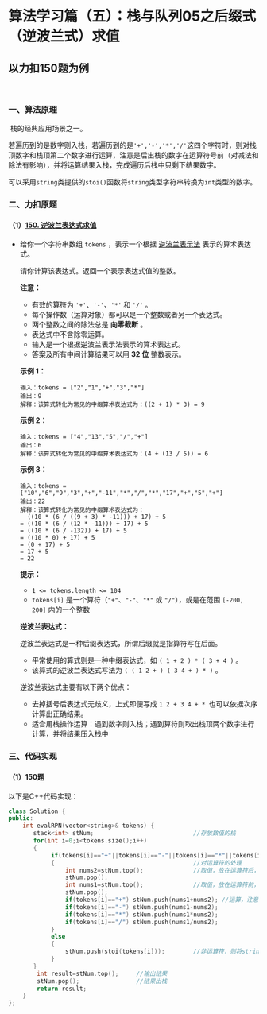# 算法学习篇（五）：栈与队列05之后缀式（逆波兰式）求值

## 以力扣150题为例

​		

### 一、算法原理

​		栈的经典应用场景之一。

​		若遍历到的是数字则入栈，若遍历到的是`'+','-','*','/'`这四个字符时，则对栈顶数字和栈顶第二个数字进行运算，注意是后出栈的数字在运算符号前（对减法和除法有影响），并将运算结果入栈，完成遍历后栈中只剩下结果数字。

​		可以采用`string`类提供的`stoi()`函数将`string`类型字符串转换为`int`类型的数字。

### 二、力扣原题

#### （1）[150. 逆波兰表达式求值](https://leetcode.cn/problems/evaluate-reverse-polish-notation/)

- 给你一个字符串数组 `tokens` ，表示一个根据 [逆波兰表示法](https://baike.baidu.com/item/逆波兰式/128437) 表示的算术表达式。

  请你计算该表达式。返回一个表示表达式值的整数。

  **注意：**
  
  - 有效的算符为 `'+'`、`'-'`、`'*'` 和 `'/'` 。
  - 每个操作数（运算对象）都可以是一个整数或者另一个表达式。
  - 两个整数之间的除法总是 **向零截断** 。
  - 表达式中不含除零运算。
  - 输入是一个根据逆波兰表示法表示的算术表达式。
  - 答案及所有中间计算结果可以用 **32 位** 整数表示。
  
   
  
  **示例 1：**
  
  ```
  输入：tokens = ["2","1","+","3","*"]
  输出：9
  解释：该算式转化为常见的中缀算术表达式为：((2 + 1) * 3) = 9
  ```
  
  **示例 2：**
  
  ```
  输入：tokens = ["4","13","5","/","+"]
  输出：6
  解释：该算式转化为常见的中缀算术表达式为：(4 + (13 / 5)) = 6
  ```
  
  **示例 3：**
  
  ```
  输入：tokens = ["10","6","9","3","+","-11","*","/","*","17","+","5","+"]
  输出：22
  解释：该算式转化为常见的中缀算术表达式为：
    ((10 * (6 / ((9 + 3) * -11))) + 17) + 5
  = ((10 * (6 / (12 * -11))) + 17) + 5
  = ((10 * (6 / -132)) + 17) + 5
  = ((10 * 0) + 17) + 5
  = (0 + 17) + 5
  = 17 + 5
  = 22
  ```
  
   
  
  **提示：**
  
  - `1 <= tokens.length <= 104`
  - `tokens[i]` 是一个算符（`"+"`、`"-"`、`"*"` 或 `"/"`），或是在范围 `[-200, 200]` 内的一个整数
  
   
  
  **逆波兰表达式：**
  
  逆波兰表达式是一种后缀表达式，所谓后缀就是指算符写在后面。
  
  - 平常使用的算式则是一种中缀表达式，如 `( 1 + 2 ) * ( 3 + 4 )` 。
  - 该算式的逆波兰表达式写法为 `( ( 1 2 + ) ( 3 4 + ) * )` 。
  
  逆波兰表达式主要有以下两个优点：
  
  - 去掉括号后表达式无歧义，上式即便写成 `1 2 + 3 4 + * `也可以依据次序计算出正确结果。
  - 适合用栈操作运算：遇到数字则入栈；遇到算符则取出栈顶两个数字进行计算，并将结果压入栈中



### 三、代码实现

#### （1）150题

以下是C++代码实现：

```c++
class Solution {
public:
    int evalRPN(vector<string>& tokens) {
       stack<int> stNum;							//存放数值的栈
       for(int i=0;i<tokens.size();i++)
       {
            if(tokens[i]=="+"||tokens[i]=="-"||tokens[i]=="*"||tokens[i]=="/")
            {										//对运算符的处理
                int nums2=stNum.top();				//取值，放在运算符后，出栈
                stNum.pop();
                int nums1=stNum.top();				//取值，放在运算符前，出栈
                stNum.pop();
                if(tokens[i]=="+") stNum.push(nums1+nums2);	//运算，注意数值的顺序
                if(tokens[i]=="-") stNum.push(nums1-nums2);
                if(tokens[i]=="*") stNum.push(nums1*nums2);
                if(tokens[i]=="/") stNum.push(nums1/nums2);
            }
            else
            {
                stNum.push(stoi(tokens[i]));		//非运算符，则将string类转换成int，并入栈
            }
       }
        int result=stNum.top();		//输出结果
        stNum.pop();				//结果出栈
        return result;
    }
};
```


